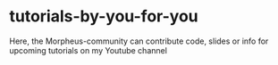 # tutorials-by-you-for-you
Here, the Morpheus-community can contribute code, slides or info for upcoming tutorials on my Youtube channel
